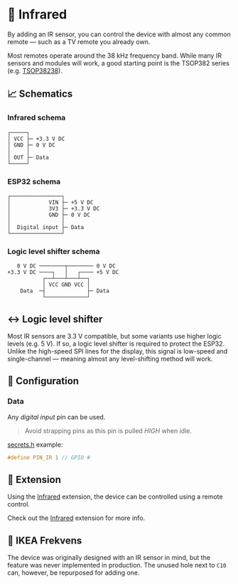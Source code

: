 # 🔴 Infrared

By adding an IR sensor, you can control the device with almost any common remote — such as a TV remote you already own.

Most remotes operate around the 38 kHz frequency band. While many IR sensors and modules will work, a good starting point is the TSOP382 series (e.g. [TSOP38238](https://www.adafruit.com/product/157)).

## 📈 Schematics

### Infrared schema

```text
┌─────┐
│ VCC ├─ +3.3 V DC
│ GND ├─ 0 V DC
│     │
│ OUT ├─ Data
└─────┘
```

### ESP32 schema

```text
┌────────────────┐
│            VIN ├─ +5 V DC
│            3V3 ├─ +3.3 V DC
│            GND ├─ 0 V DC
│                │
│  Digital input ├─ Data
└────────────────┘
```

### Logic level shifter schema

```text
   0 V DC ────────┬──────── 0 V DC
+3.3 V DC ────┐   │   ┌──── +5 V DC
           ┌──┴───┴───┴──┐
           │ VCC GND VCC │
    Data  ─┤             ├─ Data
           └─────────────┘
```

## ↔️ Logic level shifter

Most IR sensors are 3.3 V compatible, but some variants use higher logic levels (e.g. 5 V). If so, a logic level shifter is required to protect the ESP32. Unlike the high-speed SPI lines for the display, this signal is low-speed and single-channel — meaning almost any level-shifting method will work.

## 🔧 Configuration

### Data

Any *digital input* pin can be used.

> Avoid strapping pins as this pin is pulled *HIGH* when idle.

[secrets.h](https://github.com/VIPnytt/Frekvens/blob/main/firmware/include/config/secrets.h) example:

```h
#define PIN_IR 1 // GPIO #
```

## 🧩 Extension

Using the [Infrared](https://github.com/VIPnytt/Frekvens/wiki/Extensions#-infrared) extension, the device can be controlled using a remote control.

Check out the [Infrared](https://github.com/VIPnytt/Frekvens/wiki/Extensions#-infrared) extension for more info.

## 🚫 IKEA Frekvens

The device was originally designed with an IR sensor in mind, but the feature was never implemented in production. The unused hole next to `C10` can, however, be repurposed for adding one.
